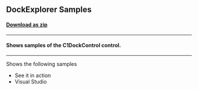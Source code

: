 ## DockExplorer Samples
#### [Download as zip](https://grapecity.github.io/DownGit/#/home?url=https://github.com/GrapeCity/ComponentOne-WPF-Samples/tree/master/NET_6/Docking/DockingExplorer)
____
#### Shows samples of the C1DockControl control.
____
Shows the following samples

* See it in action
* Visual Studio
